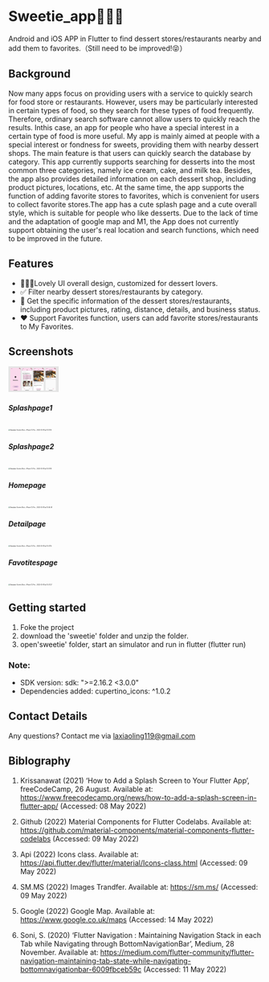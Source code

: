 # Sweetie_app🍦🍰🥤

Android and iOS APP in Flutter to find dessert stores/restaurants nearby and add them to favorites.（Still need to be improved!😝）

## Background

Now many apps focus on providing users with a service to quickly search for food store or restaurants. However, users may be particularly interested in certain types of food, so they search for these types of food frequently. Therefore, ordinary search software cannot allow users to quickly reach the results. Inthis case, an app for people who have a special interest in a certain type of food is more useful. My app is mainly aimed at people with a special interest or fondness for sweets, providing them with nearby dessert shops. The main feature is that users can quickly search the database by category. This app currently supports searching for desserts into the most common three categories, namely ice cream, cake, and milk tea. Besides, the app also provides detailed information on each dessert shop, including product pictures, locations, etc. At the same time, the app supports the function of adding favorite stores to favorites, which is convenient for users to collect favorite stores.The app has a cute splash page and a cute overall style, which is suitable for people who like desserts.
Due to the lack of time and the adaptation of google map and M1, the App does not currently support obtaining the user's real location and search functions, which need to be improved in the future.

## Features

- 🍦🍰🥤Lovely UI overall design, customized for dessert lovers.
- ✅ Filter nearby dessert stores/restaurants by category.
- 📝 Get the specific information of the dessert stores/restaurants, including product pictures, rating, distance, details, and business status.
- ❤️ Support Favorites function, users can add favorite stores/restaurants to My Favorites.

## Screenshots

<img src="https://github.com/Lalalaconcerto/Sweetie_app/blob/main/images/all.jpeg" width="100px">


##### Splashpage1

<img src="/Users/xiaolingla/Desktop/Simulator Screen Shot - iPhone 12 Pro - 2022-05-18 at 10.51.16.png" alt="Simulator Screen Shot - iPhone 12 Pro - 2022-05-18 at 10.51.16" style="zoom:20%;" />

##### Splashpage2

<img src="/Users/xiaolingla/Desktop/Simulator Screen Shot - iPhone 12 Pro - 2022-05-18 at 10.51.18.png" alt="Simulator Screen Shot - iPhone 12 Pro - 2022-05-18 at 10.51.18" style="zoom:20%;" />

##### Homepage

<img src="/Users/xiaolingla/Desktop/Simulator Screen Shot - iPhone 12 Pro - 2022-05-18 at 10.46.48.png" alt="Simulator Screen Shot - iPhone 12 Pro - 2022-05-18 at 10.46.48" style="zoom:20%;" />

##### Detailpage

<img src="/Users/xiaolingla/Desktop/Simulator Screen Shot - iPhone 12 Pro - 2022-05-18 at 10.47.15.png" alt="Simulator Screen Shot - iPhone 12 Pro - 2022-05-18 at 10.47.15" style="zoom:20%;" />

##### Favotitespage

<img src="/Users/xiaolingla/Desktop/Simulator Screen Shot - iPhone 12 Pro - 2022-05-18 at 10.47.27.png" alt="Simulator Screen Shot - iPhone 12 Pro - 2022-05-18 at 10.47.27" style="zoom:20%;" />




## Getting started

1. Foke the project
2. download the 'sweetie' folder and unzip the folder.
3. open'sweetie' folder, start an simulator and run in flutter (flutter run)

### Note:

- SDK version:  sdk: ">=2.16.2 <3.0.0"
- Dependencies added: cupertino_icons: ^1.0.2

##  Contact Details

Any questions? Contact me via laxiaoling119@gmail.com

## Biblography

1. Krissanawat (2021) ‘How to Add a Splash Screen to Your Flutter App’, freeCodeCamp, 26 August. Available at: https://www.freecodecamp.org/news/how-to-add-a-splash-screen-in-flutter-app/ (Accessed: 08 May 2022)

2. Github (2022) Material Components for Flutter Codelabs. Available at: https://github.com/material-components/material-components-flutter-codelabs (Accessed: 09 May 2022) 

3. Api (2022) Icons class. Available at: https://api.flutter.dev/flutter/material/Icons-class.html (Accessed: 09 May 2022)

4. SM.MS (2022) Images Trandfer. Available at: https://sm.ms/ (Accessed: 09 May 2022)

5. Google (2022) Google Map. Available at: https://www.google.co.uk/maps (Accessed: 14 May 2022)

6. Soni, S. (2020) ‘Flutter Navigation : Maintaining Navigation Stack in each Tab while Navigating through BottomNavigationBar’, Medium, 28 November. Available at:  https://medium.com/flutter-community/flutter-navigation-maintaining-tab-state-while-navigating-bottomnavigationbar-6009fbceb59c (Accessed: 11 May 2022)

